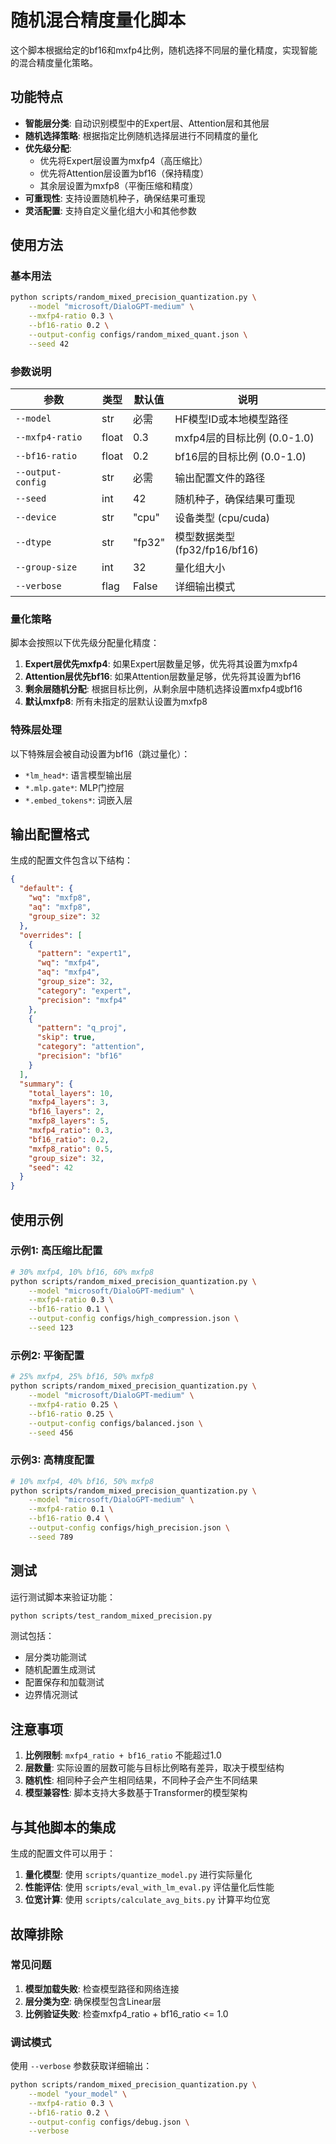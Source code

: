 # 随机混合精度量化脚本

这个脚本根据给定的bf16和mxfp4比例，随机选择不同层的量化精度，实现智能的混合精度量化策略。

## 功能特点

- **智能层分类**: 自动识别模型中的Expert层、Attention层和其他层
- **随机选择策略**: 根据指定比例随机选择层进行不同精度的量化
- **优先级分配**: 
  - 优先将Expert层设置为mxfp4（高压缩比）
  - 优先将Attention层设置为bf16（保持精度）
  - 其余层设置为mxfp8（平衡压缩和精度）
- **可重现性**: 支持设置随机种子，确保结果可重现
- **灵活配置**: 支持自定义量化组大小和其他参数

## 使用方法

### 基本用法

```bash
python scripts/random_mixed_precision_quantization.py \
    --model "microsoft/DialoGPT-medium" \
    --mxfp4-ratio 0.3 \
    --bf16-ratio 0.2 \
    --output-config configs/random_mixed_quant.json \
    --seed 42
```

### 参数说明

| 参数 | 类型 | 默认值 | 说明 |
|------|------|--------|------|
| `--model` | str | 必需 | HF模型ID或本地模型路径 |
| `--mxfp4-ratio` | float | 0.3 | mxfp4层的目标比例 (0.0-1.0) |
| `--bf16-ratio` | float | 0.2 | bf16层的目标比例 (0.0-1.0) |
| `--output-config` | str | 必需 | 输出配置文件的路径 |
| `--seed` | int | 42 | 随机种子，确保结果可重现 |
| `--device` | str | "cpu" | 设备类型 (cpu/cuda) |
| `--dtype` | str | "fp32" | 模型数据类型 (fp32/fp16/bf16) |
| `--group-size` | int | 32 | 量化组大小 |
| `--verbose` | flag | False | 详细输出模式 |

### 量化策略

脚本会按照以下优先级分配量化精度：

1. **Expert层优先mxfp4**: 如果Expert层数量足够，优先将其设置为mxfp4
2. **Attention层优先bf16**: 如果Attention层数量足够，优先将其设置为bf16
3. **剩余层随机分配**: 根据目标比例，从剩余层中随机选择设置mxfp4或bf16
4. **默认mxfp8**: 所有未指定的层默认设置为mxfp8

### 特殊层处理

以下特殊层会被自动设置为bf16（跳过量化）：
- `*lm_head*`: 语言模型输出层
- `*.mlp.gate*`: MLP门控层
- `*.embed_tokens*`: 词嵌入层

## 输出配置格式

生成的配置文件包含以下结构：

```json
{
  "default": {
    "wq": "mxfp8",
    "aq": "mxfp8",
    "group_size": 32
  },
  "overrides": [
    {
      "pattern": "expert1",
      "wq": "mxfp4",
      "aq": "mxfp4",
      "group_size": 32,
      "category": "expert",
      "precision": "mxfp4"
    },
    {
      "pattern": "q_proj",
      "skip": true,
      "category": "attention",
      "precision": "bf16"
    }
  ],
  "summary": {
    "total_layers": 10,
    "mxfp4_layers": 3,
    "bf16_layers": 2,
    "mxfp8_layers": 5,
    "mxfp4_ratio": 0.3,
    "bf16_ratio": 0.2,
    "mxfp8_ratio": 0.5,
    "group_size": 32,
    "seed": 42
  }
}
```

## 使用示例

### 示例1: 高压缩比配置

```bash
# 30% mxfp4, 10% bf16, 60% mxfp8
python scripts/random_mixed_precision_quantization.py \
    --model "microsoft/DialoGPT-medium" \
    --mxfp4-ratio 0.3 \
    --bf16-ratio 0.1 \
    --output-config configs/high_compression.json \
    --seed 123
```

### 示例2: 平衡配置

```bash
# 25% mxfp4, 25% bf16, 50% mxfp8
python scripts/random_mixed_precision_quantization.py \
    --model "microsoft/DialoGPT-medium" \
    --mxfp4-ratio 0.25 \
    --bf16-ratio 0.25 \
    --output-config configs/balanced.json \
    --seed 456
```

### 示例3: 高精度配置

```bash
# 10% mxfp4, 40% bf16, 50% mxfp8
python scripts/random_mixed_precision_quantization.py \
    --model "microsoft/DialoGPT-medium" \
    --mxfp4-ratio 0.1 \
    --bf16-ratio 0.4 \
    --output-config configs/high_precision.json \
    --seed 789
```

## 测试

运行测试脚本来验证功能：

```bash
python scripts/test_random_mixed_precision.py
```

测试包括：
- 层分类功能测试
- 随机配置生成测试
- 配置保存和加载测试
- 边界情况测试

## 注意事项

1. **比例限制**: `mxfp4_ratio + bf16_ratio` 不能超过1.0
2. **层数量**: 实际设置的层数可能与目标比例略有差异，取决于模型结构
3. **随机性**: 相同种子会产生相同结果，不同种子会产生不同结果
4. **模型兼容性**: 脚本支持大多数基于Transformer的模型架构

## 与其他脚本的集成

生成的配置文件可以用于：

1. **量化模型**: 使用 `scripts/quantize_model.py` 进行实际量化
2. **性能评估**: 使用 `scripts/eval_with_lm_eval.py` 评估量化后性能
3. **位宽计算**: 使用 `scripts/calculate_avg_bits.py` 计算平均位宽

## 故障排除

### 常见问题

1. **模型加载失败**: 检查模型路径和网络连接
2. **层分类为空**: 确保模型包含Linear层
3. **比例验证失败**: 检查mxfp4_ratio + bf16_ratio <= 1.0

### 调试模式

使用 `--verbose` 参数获取详细输出：

```bash
python scripts/random_mixed_precision_quantization.py \
    --model "your_model" \
    --mxfp4-ratio 0.3 \
    --bf16-ratio 0.2 \
    --output-config configs/debug.json \
    --verbose
``` 